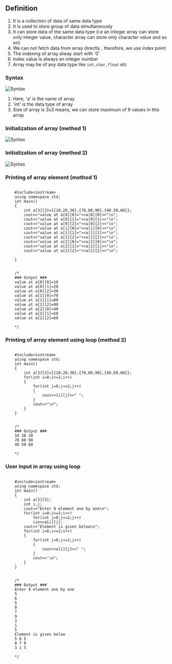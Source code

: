 ## Definition

1. It is a collection of data of same data type
2. It is used to store group of data simultaneously
3. It can store data of the same data type (i.e an integer array can store only integer value, character array can store only character value and so on)
4. We can not fetch data from array directly , therefore, we use index point
5. The indexing of array alway start with '0'
6. Index value is always an integer number
7. Array may be of any data type like `int,char,float` etc



### Syntax

![Syntax](../imgs/C++/img33.jpg)

1. Here, 'a' is the name of array
2. 'int' is the data type of array
3. Size of array is 3x3 means, we can store maximum of 9 values in this array


### Initialization of array (method 1)

![Syntax](../imgs/C++/img34.jpg)

### Initialization of array (method 2)

![Syntax](../imgs/C++/img35.jpg)



### Printing of array element (method 1)

```

    #include<iostream>
    using namespace std;
    int main()
    {
        int a[3][3]={{10,20,30},{70,80,90},{40,50,60}};
        cout<<"value at a[0][0]="<<a[0][0]<<"\n";
        cout<<"value at a[0][1]="<<a[0][1]<<"\n";
        cout<<"value at a[0][2]="<<a[0][2]<<"\n";
        cout<<"value at a[1][0]="<<a[1][0]<<"\n";
        cout<<"value at a[1][1]="<<a[1][1]<<"\n";
        cout<<"value at a[1][2]="<<a[1][2]<<"\n";
        cout<<"value at a[2][0]="<<a[2][0]<<"\n";
        cout<<"value at a[2][1]="<<a[2][1]<<"\n";
        cout<<"value at a[2][2]="<<a[2][2]<<"\n";
        
    }


    /*
    ### Output ###
    value at a[0][0]=10
    value at a[0][1]=20
    value at a[0][2]=30
    value at a[1][0]=70
    value at a[1][1]=80
    value at a[1][2]=90
    value at a[2][0]=40
    value at a[2][1]=50
    value at a[2][2]=60

    */

```


### Printing of array element using loop (method 2)

```

    #include<iostream>
    using namespace std;
    int main()
    {
        int a[3][3]={{10,20,30},{70,80,90},{40,50,60}};
        for(int i=0;i<=2;i++)
        {
            for(int j=0;j<=2;j++)
            {
                cout<<[i][j]<<" ";
            }
            cout<<"\n";
        }
    }


    /*
    ### Output ###
    10 20 30
    70 80 90
    40 50 60

    */

```

### User input in array using loop

```

    #include<iostream>
    using namespace std;
    int main()
    {
        int a[3][3];
        int i,j;
        cout<<"Enter 9 element one by one\n";
        for(int i=0;i<=2;i++)
            for(int j=0;j<=2;j++)
            cin>>a[i][j];
        cout<<"Element is given below\n";
        for(int i=0;i<=2;i++)
        {
            for(int j=0;j<=2;j++)
            {
                cout<<a[i][j]<<" ";
            }
            cout<<'\n";
        }
    }


    /*
    ### Output ###
    Enter 9 element one by one
    5
    6
    5
    8
    7
    9
    3
    1
    5
    Element is given below
    5 6 5
    8 7 9
    3 1 5

    */

```

